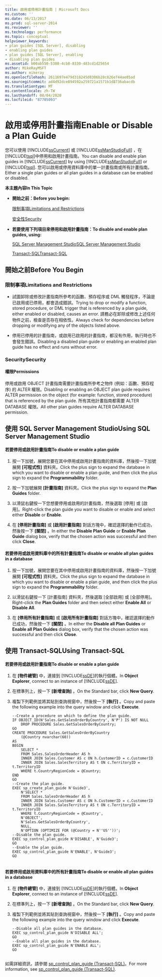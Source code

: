 ```yaml
---
title: 啟用或停用計畫指南 | Microsoft Docs
ms.custom: ''
ms.date: 06/13/2017
ms.prod: sql-server-2014
ms.reviewer: ''
ms.technology: performance
ms.topic: conceptual
helpviewer_keywords:
- plan guides [SQL Server], disabling
- enabling plan guides
- plan guides [SQL Server], enabling
- disabling plan guides
ms.assetid: b00ab550-5308-4cb8-8330-483cd1d25654
author: MikeRayMSFT
ms.author: mikeray
ms.openlocfilehash: 2611697e479d318245d8306b28c826e744ae85ad
ms.sourcegitcommit: ad4d92dce894592a259721a1571b1d8736abacdb
ms.translationtype: MT
ms.contentlocale: zh-TW
ms.lasthandoff: 08/04/2020
ms.locfileid: "87705093"
---
```

# <a name="enable-or-disable-a-plan-guide"></a><span data-ttu-id="7907e-102">啟用或停用計畫指南</span><span class="sxs-lookup"><span data-stu-id="7907e-102">Enable or Disable a Plan Guide</span></span>
  <span data-ttu-id="7907e-103">您可以使用 [!INCLUDE[ssCurrent](../../includes/sscurrent-md.md)] 或 [!INCLUDE[ssManStudioFull](../../includes/ssmanstudiofull-md.md)] ，在 [!INCLUDE[tsql](../../includes/tsql-md.md)]中停用和啟用計畫指南。</span><span class="sxs-lookup"><span data-stu-id="7907e-103">You can disable and enable plan guides in [!INCLUDE[ssCurrent](../../includes/sscurrent-md.md)] by using [!INCLUDE[ssManStudioFull](../../includes/ssmanstudiofull-md.md)] or [!INCLUDE[tsql](../../includes/tsql-md.md)].</span></span> <span data-ttu-id="7907e-104">您可以啟用或停用資料庫中的單一計畫指南或所有計畫指南。</span><span class="sxs-lookup"><span data-stu-id="7907e-104">Either a single plan guides or all plan guides in a database can be enabled or disabled.</span></span>  
  
 <span data-ttu-id="7907e-105">**本主題內容**</span><span class="sxs-lookup"><span data-stu-id="7907e-105">**In This Topic**</span></span>  
  
-   <span data-ttu-id="7907e-106">**開始之前：**</span><span class="sxs-lookup"><span data-stu-id="7907e-106">**Before you begin:**</span></span>  
  
     [<span data-ttu-id="7907e-107">限制事項</span><span class="sxs-lookup"><span data-stu-id="7907e-107">Limitations and Restrictions</span></span>](#Restrictions)  
  
     [<span data-ttu-id="7907e-108">安全性</span><span class="sxs-lookup"><span data-stu-id="7907e-108">Security</span></span>](#Security)  
  
-   <span data-ttu-id="7907e-109">**若要使用下列項目來停用和啟用計畫指南：**</span><span class="sxs-lookup"><span data-stu-id="7907e-109">**To disable and enable plan guides, using:**</span></span>  
  
     [<span data-ttu-id="7907e-110">SQL Server Management Studio</span><span class="sxs-lookup"><span data-stu-id="7907e-110">SQL Server Management Studio</span></span>](#SSMSProcedure)  
  
     [<span data-ttu-id="7907e-111">Transact-SQL</span><span class="sxs-lookup"><span data-stu-id="7907e-111">Transact-SQL</span></span>](#TsqlProcedure)  
  
##  <a name="before-you-begin"></a><a name="BeforeYouBegin"></a> <span data-ttu-id="7907e-112">開始之前</span><span class="sxs-lookup"><span data-stu-id="7907e-112">Before You Begin</span></span>  
  
###  <a name="limitations-and-restrictions"></a><a name="Restrictions"></a> <span data-ttu-id="7907e-113">限制事項</span><span class="sxs-lookup"><span data-stu-id="7907e-113">Limitations and Restrictions</span></span>  
  
-   <span data-ttu-id="7907e-114">試圖卸除或修改計畫指南所參考的函數、預存程序或 DML 觸發程序，不論是已啟用或已停用，都會造成錯誤。</span><span class="sxs-lookup"><span data-stu-id="7907e-114">Trying to drop or modify a function, stored procedure, or DML trigger that is referenced by a plan guide, either enabled or disabled, causes an error.</span></span> <span data-ttu-id="7907e-115">請務必在卸除或修改上述任何物件之前，檢查是否存在相依性。</span><span class="sxs-lookup"><span data-stu-id="7907e-115">Always check for dependencies before dropping or modifying any of the objects listed above.</span></span>  
  
-   <span data-ttu-id="7907e-116">停用已停用的計畫指南，或啟用已啟用的計畫指南，都沒有作用，執行時也不會發生錯誤。</span><span class="sxs-lookup"><span data-stu-id="7907e-116">Disabling a disabled plan guide or enabling an enabled plan guide has no effect and runs without error.</span></span>  
  
###  <a name="security"></a><a name="Security"></a> <span data-ttu-id="7907e-117">Security</span><span class="sxs-lookup"><span data-stu-id="7907e-117">Security</span></span>  
  
####  <a name="permissions"></a><a name="Permissions"></a> <span data-ttu-id="7907e-118">權限</span><span class="sxs-lookup"><span data-stu-id="7907e-118">Permissions</span></span>  
 <span data-ttu-id="7907e-119">停用或啟用 OBJECT 計畫指南需要計畫指南所參考之物件 (例如：函數、預存程序) 的 ALTER 權限。</span><span class="sxs-lookup"><span data-stu-id="7907e-119">Disabling or enabling an OBJECT plan guide requires ALTER permission on the object (for example: function, stored procedure) that is referenced by the plan guide.</span></span> <span data-ttu-id="7907e-120">所有其他計畫指南都需要 ALTER DATABASE 權限。</span><span class="sxs-lookup"><span data-stu-id="7907e-120">All other plan guides require ALTER DATABASE permission.</span></span>  
  
##  <a name="using-sql-server-management-studio"></a><a name="SSMSProcedure"></a> <span data-ttu-id="7907e-121">使用 SQL Server Management Studio</span><span class="sxs-lookup"><span data-stu-id="7907e-121">Using SQL Server Management Studio</span></span>  
  
#### <a name="to-disable-or-enable-a-plan-guide"></a><span data-ttu-id="7907e-122">若要停用或啟用計畫指南</span><span class="sxs-lookup"><span data-stu-id="7907e-122">To disable or enable a plan guide</span></span>  
  
1.  <span data-ttu-id="7907e-123">按一下加號，展開您要在其中停用或啟用計畫指南的資料庫，然後按一下加號展開 **[可程式性]** 資料夾。</span><span class="sxs-lookup"><span data-stu-id="7907e-123">Click the plus sign to expand the database in which you want to disable or enable a plan guide, and then click the plus sign to expand the **Programmability** folder.</span></span>  
  
2.  <span data-ttu-id="7907e-124">按一下加號展開 **[計畫指南]** 資料夾。</span><span class="sxs-lookup"><span data-stu-id="7907e-124">Click the plus sign to expand the **Plan Guides** folder.</span></span>  
  
3.  <span data-ttu-id="7907e-125">以滑鼠右鍵按一下您想要停用或啟用的計畫指南，然後選取 [停用] 或 [啟用]。</span><span class="sxs-lookup"><span data-stu-id="7907e-125">Right-click the plan guide you want to disable or enable and select either **Disable** or **Enable**.</span></span>  
  
4.  <span data-ttu-id="7907e-126">在 **[停用計畫指南]** 或 **[啟用計畫指南]** 對話方塊中，確認選擇的動作已成功，然後按一下 **[關閉]** 。</span><span class="sxs-lookup"><span data-stu-id="7907e-126">In either the **Disable Plan Guide** or **Enable Plan Guide** dialog box, verify that the chosen action was successful and then click **Close**.</span></span>  
  
#### <a name="to-disable-or-enable-all-plan-guides-in-a-database"></a><span data-ttu-id="7907e-127">若要停用或啟用資料庫中的所有計畫指南</span><span class="sxs-lookup"><span data-stu-id="7907e-127">To disable or enable all plan guides in a database</span></span>  
  
1.  <span data-ttu-id="7907e-128">按一下加號，展開您要在其中停用或啟用計畫指南的資料庫，然後按一下加號展開 **[可程式性]** 資料夾。</span><span class="sxs-lookup"><span data-stu-id="7907e-128">Click the plus sign to expand the database in which you want to disable or enable a plan guide, and then click the plus sign to expand the **Programmability** folder.</span></span>  
  
2.  <span data-ttu-id="7907e-129">以滑鼠右鍵按一下 [計畫指南] 資料夾，然後選取 [全部啟用] 或 [全部停用]。</span><span class="sxs-lookup"><span data-stu-id="7907e-129">Right-click the **Plan Guides** folder and then select either **Enable All** or **Disable All**.</span></span>  
  
3.  <span data-ttu-id="7907e-130">在 **[停用所有計畫指南]** 或 **[啟用所有計畫指南]** 對話方塊中，確認選擇的動作已成功，然後按一下 **[關閉]** 。</span><span class="sxs-lookup"><span data-stu-id="7907e-130">In either the **Disable all Plan Guides** or **Enable all Plan Guides** dialog box, verify that the chosen action was successful and then click **Close**.</span></span>  
  
##  <a name="using-transact-sql"></a><a name="TsqlProcedure"></a> <span data-ttu-id="7907e-131">使用 Transact-SQL</span><span class="sxs-lookup"><span data-stu-id="7907e-131">Using Transact-SQL</span></span>  
  
#### <a name="to-disable-or-enable-a-plan-guide"></a><span data-ttu-id="7907e-132">若要停用或啟用計畫指南</span><span class="sxs-lookup"><span data-stu-id="7907e-132">To disable or enable a plan guide</span></span>  
  
1.  <span data-ttu-id="7907e-133">在 **[物件總管]** 中，連接到 [!INCLUDE[ssDE](../../includes/ssde-md.md)]的執行個體。</span><span class="sxs-lookup"><span data-stu-id="7907e-133">In **Object Explorer**, connect to an instance of [!INCLUDE[ssDE](../../includes/ssde-md.md)].</span></span>  
  
2.  <span data-ttu-id="7907e-134">在標準列上，按一下 **[新增查詢]** 。</span><span class="sxs-lookup"><span data-stu-id="7907e-134">On the Standard bar, click **New Query**.</span></span>  
  
3.  <span data-ttu-id="7907e-135">複製下列範例並將其貼到查詢視窗中，然後按一下 **[執行]** 。</span><span class="sxs-lookup"><span data-stu-id="7907e-135">Copy and paste the following example into the query window and click **Execute**.</span></span>  
  
    ```  
    --Create a procedure on which to define the plan guide.  
    IF OBJECT_ID(N'Sales.GetSalesOrderByCountry', N'P') IS NOT NULL  
        DROP PROCEDURE Sales.GetSalesOrderByCountry;  
    GO  
    CREATE PROCEDURE Sales.GetSalesOrderByCountry   
        (@Country nvarchar(60))  
    AS  
    BEGIN  
        SELECT *  
        FROM Sales.SalesOrderHeader AS h   
        INNER JOIN Sales.Customer AS c ON h.CustomerID = c.CustomerID  
        INNER JOIN Sales.SalesTerritory AS t ON c.TerritoryID = t.TerritoryID  
        WHERE t.CountryRegionCode = @Country;  
    END  
    GO  
    --Create the plan guide.  
    EXEC sp_create_plan_guide N'Guide3',  
        N'SELECT *  
        FROM Sales.SalesOrderHeader AS h   
        INNER JOIN Sales.Customer AS c ON h.CustomerID = c.CustomerID  
        INNER JOIN Sales.SalesTerritory AS t ON c.TerritoryID = t.TerritoryID  
        WHERE t.CountryRegionCode = @Country',  
        N'OBJECT',  
        N'Sales.GetSalesOrderByCountry',  
        NULL,  
        N'OPTION (OPTIMIZE FOR (@Country = N''US''))';  
    --Disable the plan guide.  
    EXEC sp_control_plan_guide N'DISABLE', N'Guide3';  
    GO  
    --Enable the plan guide.  
    EXEC sp_control_plan_guide N'ENABLE', N'Guide3';  
    GO  
  
    ```  
  
#### <a name="to-disable-or-enable-all-plan-guides-in-a-database"></a><span data-ttu-id="7907e-136">若要停用或啟用資料庫中的所有計畫指南</span><span class="sxs-lookup"><span data-stu-id="7907e-136">To disable or enable all plan guides in a database</span></span>  
  
1.  <span data-ttu-id="7907e-137">在 **[物件總管]** 中，連接到 [!INCLUDE[ssDE](../../includes/ssde-md.md)]的執行個體。</span><span class="sxs-lookup"><span data-stu-id="7907e-137">In **Object Explorer**, connect to an instance of [!INCLUDE[ssDE](../../includes/ssde-md.md)].</span></span>  
  
2.  <span data-ttu-id="7907e-138">在標準列上，按一下 **[新增查詢]** 。</span><span class="sxs-lookup"><span data-stu-id="7907e-138">On the Standard bar, click **New Query**.</span></span>  
  
3.  <span data-ttu-id="7907e-139">複製下列範例並將其貼到查詢視窗中，然後按一下 **[執行]** 。</span><span class="sxs-lookup"><span data-stu-id="7907e-139">Copy and paste the following example into the query window and click **Execute**.</span></span>  
  
    ```  
    --Disable all plan guides in the database.  
    EXEC sp_control_plan_guide N'DISABLE ALL';  
    GO  
    --Enable all plan guides in the database.  
    EXEC sp_control_plan_guide N'ENABLE ALL';  
    GO  
  
    ```  
  
 <span data-ttu-id="7907e-140">如需詳細資訊，請參閱 [sp_control_plan_guide &#40;Transact-SQL&#41;](/sql/relational-databases/system-stored-procedures/sp-control-plan-guide-transact-sql)。</span><span class="sxs-lookup"><span data-stu-id="7907e-140">For more information, see [sp_control_plan_guide &#40;Transact-SQL&#41;](/sql/relational-databases/system-stored-procedures/sp-control-plan-guide-transact-sql).</span></span>  
  
  
